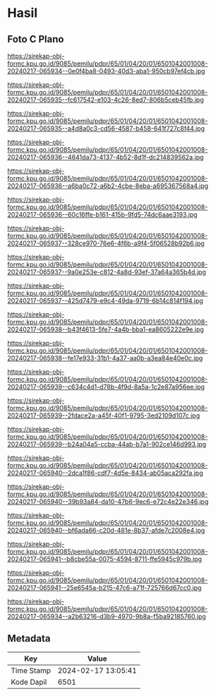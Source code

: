 # Hasil

## Foto C Plano

https://sirekap-obj-formc.kpu.go.id/9085/pemilu/pdpr/65/01/04/20/01/6501042001008-20240217-065934--0e0f4ba8-0493-40d3-aba1-950cb97ef4cb.jpg

https://sirekap-obj-formc.kpu.go.id/9085/pemilu/pdpr/65/01/04/20/01/6501042001008-20240217-065935--fc617542-e103-4c26-8ed7-806b5ceb45fb.jpg

https://sirekap-obj-formc.kpu.go.id/9085/pemilu/pdpr/65/01/04/20/01/6501042001008-20240217-065935--a4d8a0c3-cd56-4587-b458-641f727c8f44.jpg

https://sirekap-obj-formc.kpu.go.id/9085/pemilu/pdpr/65/01/04/20/01/6501042001008-20240217-065936--4641da73-4137-4b52-8d1f-dc214839562a.jpg

https://sirekap-obj-formc.kpu.go.id/9085/pemilu/pdpr/65/01/04/20/01/6501042001008-20240217-065936--a6ba0c72-a6b2-4cbe-8eba-a695367568a4.jpg

https://sirekap-obj-formc.kpu.go.id/9085/pemilu/pdpr/65/01/04/20/01/6501042001008-20240217-065936--60c16ffe-b161-415b-9fd5-74dc6aae3193.jpg

https://sirekap-obj-formc.kpu.go.id/9085/pemilu/pdpr/65/01/04/20/01/6501042001008-20240217-065937--328ce970-76e6-4f6b-a9f4-5f06528b92b6.jpg

https://sirekap-obj-formc.kpu.go.id/9085/pemilu/pdpr/65/01/04/20/01/6501042001008-20240217-065937--9a0e253e-c812-4a8d-93ef-37a64a365b4d.jpg

https://sirekap-obj-formc.kpu.go.id/9085/pemilu/pdpr/65/01/04/20/01/6501042001008-20240217-065937--425d7479-e9c4-49da-9719-6b14c814f194.jpg

https://sirekap-obj-formc.kpu.go.id/9085/pemilu/pdpr/65/01/04/20/01/6501042001008-20240217-065938--b43f4613-5fe7-4a4b-bba1-ea8605222e9e.jpg

https://sirekap-obj-formc.kpu.go.id/9085/pemilu/pdpr/65/01/04/20/01/6501042001008-20240217-065938--fe17e933-31b1-4a37-aa0b-a3ea84e40e0c.jpg

https://sirekap-obj-formc.kpu.go.id/9085/pemilu/pdpr/65/01/04/20/01/6501042001008-20240217-065939--c634c4d1-d78b-4f9d-8a5a-1c2e87a956ee.jpg

https://sirekap-obj-formc.kpu.go.id/9085/pemilu/pdpr/65/01/04/20/01/6501042001008-20240217-065939--2fdace2a-a45f-40f1-9795-3ed2109d107c.jpg

https://sirekap-obj-formc.kpu.go.id/9085/pemilu/pdpr/65/01/04/20/01/6501042001008-20240217-065939--b24a04a5-ccba-44ab-b7a1-902ce146d993.jpg

https://sirekap-obj-formc.kpu.go.id/9085/pemilu/pdpr/65/01/04/20/01/6501042001008-20240217-065940--2dca1f86-cdf7-4d5e-8434-ab05aca292fa.jpg

https://sirekap-obj-formc.kpu.go.id/9085/pemilu/pdpr/65/01/04/20/01/6501042001008-20240217-065940--39b93a84-da10-47b6-9ec6-e72c4e22e346.jpg

https://sirekap-obj-formc.kpu.go.id/9085/pemilu/pdpr/65/01/04/20/01/6501042001008-20240217-065940--bf6ada66-c20d-481e-8b37-afde7c2008e4.jpg

https://sirekap-obj-formc.kpu.go.id/9085/pemilu/pdpr/65/01/04/20/01/6501042001008-20240217-065941--b8cbe55a-0075-4594-8711-ffe5945c979b.jpg

https://sirekap-obj-formc.kpu.go.id/9085/pemilu/pdpr/65/01/04/20/01/6501042001008-20240217-065941--25e6545a-b215-47c6-a71f-725766d67cc0.jpg

https://sirekap-obj-formc.kpu.go.id/9085/pemilu/pdpr/65/01/04/20/01/6501042001008-20240217-065934--a2b63216-d3b9-4970-9b8a-f5ba92185760.jpg


## Metadata

| Key        | Value               |
| ---------- | ------------------- |
| Time Stamp | 2024-02-17 13:05:41 |
| Kode Dapil | 6501                |



